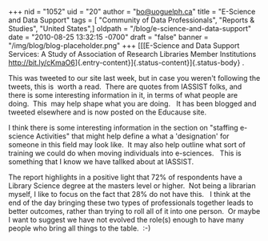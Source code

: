 +++
nid = "1052"
uid = "20"
author = "bo@uoguelph.ca"
title = "E-Science and Data Support"
tags = [ "Community of Data Professionals", "Reports & Studies", "United States",]
oldpath = "/blog/e-science-and-data-support"
date = "2010-08-25 13:32:15 -0700"
draft = "false"
banner = "/img/blog/blog-placeholder.png"
+++
[[[E-Science and Data Support Services: A Study of Association of
Research Libraries Member Institutions
<http://bit.ly/cKmaO6>]{.entry-content}]{.status-content}]{.status-body}
.

This was tweeted to our site last week, but in case you weren't
following the tweets, this is  worth a read.  There are quotes from
IASSIST folks, and there is some interesting information in it, in terms
of what people are doing.  This  may help shape what you are doing.   It
has been blogged and tweeted elsewhere and is now posted on the Educause
site.

I think there is some interesting information in the section on
"staffing e-science Activities" that might help define a what a
'designation' for someone in this field may look like.  It may also
help outline what sort of training we could do when moving individuals
into e-sciences.   This is something that I know we have tallked about
at IASSIST.

The report highlights in a positive light that 72% of respondents have a
Library Science degree at the masters level or higher.  Not being a
librarian myself, I like to focus on the fact that 28% do not have
this.   I think at the end of the day bringing these two types of
professionals together leads to better outcomes, rather than trying to
roll all of it into one person.  Or maybe I want to suggest we have not
evolved the role(s) enough to have many people who bring all things to
the table.  :-)
